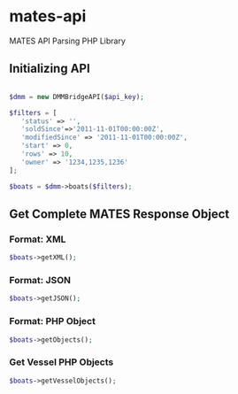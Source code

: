 # mates-api
MATES API Parsing PHP Library


## Initializing API
 
 
 ```php
 
 $dmm = new DMMBridgeAPI($api_key);
 
 $filters = [
    'status' => '',
    'soldSince'=>'2011-11-01T00:00:00Z',
    'modifiedSince' => '2011-11-01T00:00:00Z',
    'start' => 0,
    'rows' => 10,
    'owner' => '1234,1235,1236'
 ];
 
 $boats = $dmm->boats($filters);

 ```

## Get Complete MATES Response Object

### Format: XML

```php
$boats->getXML();
```

### Format: JSON

```php
$boats->getJSON();
```

### Format: PHP Object

```php
$boats->getObjects();
```


### Get Vessel PHP Objects

```php
$boats->getVesselObjects();
```